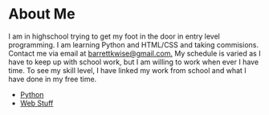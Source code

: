 <h1>About Me</h1>
<p>I am in highschool trying to get my foot in the door in entry level programming.
I am learning Python and HTML/CSS and taking commisions.
Contact me via email at <a href="mailto:email:barrettkwise@gmail.com">barrettkwise@gmail.com.</a>
My schedule is varied as I have to keep up with school work, but I am willing to work when ever I have time.
To see my skill level, I have linked my work from school and what I have done in my free time.
<ul><li><a href="https://github.com/turt1edman/python">Python</a></li>
<li><a href="https://github.com/turt1edman/web-stuff">Web Stuff</a></li></ul>
</p>

<!---
turt1edman/turt1edman is a ✨ special ✨ repository because its `README.md` (this file) appears on your GitHub profile.
You can click the Preview link to take a look at your changes.
--->
